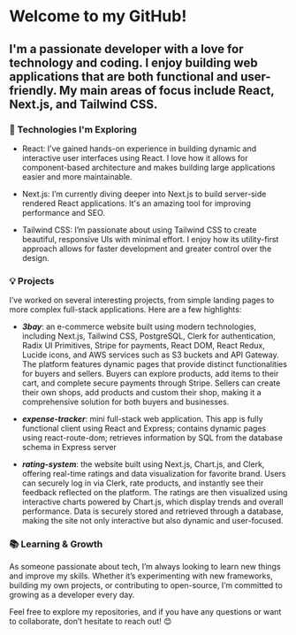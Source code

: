 # Welcome to my GitHub!

## I'm a passionate developer with a love for technology and coding. I enjoy building web applications that are both functional and user-friendly. My main areas of focus include React, Next.js, and Tailwind CSS.

### 🚀 Technologies I'm Exploring
- React: I’ve gained hands-on experience in building dynamic and interactive user interfaces using React. I love how it allows for component-based architecture and makes building large applications easier and more maintainable.

- Next.js: I’m currently diving deeper into Next.js to build server-side rendered React applications. It's an amazing tool for improving performance and SEO.

- Tailwind CSS: I’m passionate about using Tailwind CSS to create beautiful, responsive UIs with minimal effort. I enjoy how its utility-first approach allows for faster development and greater control over the design.

### 💡 Projects
I’ve worked on several interesting projects, from simple landing pages to more complex full-stack applications. Here are a few highlights:

- ___3bay___: an e-commerce website built using modern technologies, including Next.js, Tailwind CSS, PostgreSQL, Clerk for authentication, Radix UI Primitives, Stripe for payments, React DOM, React Redux, Lucide icons, and AWS services such as S3 buckets and API Gateway. The platform features dynamic pages that provide distinct functionalities for buyers and sellers. Buyers can explore products, add items to their cart, and complete secure payments through Stripe. Sellers can create their own shops, add products and custom their shop, making it a comprehensive solution for both buyers and businesses.

- ___expense-tracker___: mini full-stack web application. This app is fully functional client using React and Express; contains dynamic pages using react-route-dom; retrieves information by
SQL from the database schema in Express server

- ___rating-system___: the website built using Next.js, Chart.js, and Clerk, offering real-time ratings and data visualization for favorite brand. Users can securely log in via Clerk, rate products, and instantly see their feedback reflected on the platform. The ratings are then visualized using interactive charts powered by Chart.js, which display trends and overall performance. Data is securely stored and retrieved through a database, making the site not only interactive but also dynamic and user-focused.

### 📚 Learning & Growth
As someone passionate about tech, I’m always looking to learn new things and improve my skills. Whether it’s experimenting with new frameworks, building my own projects, or contributing to open-source, I’m committed to growing as a developer every day.

Feel free to explore my repositories, and if you have any questions or want to collaborate, don’t hesitate to reach out! 😊
